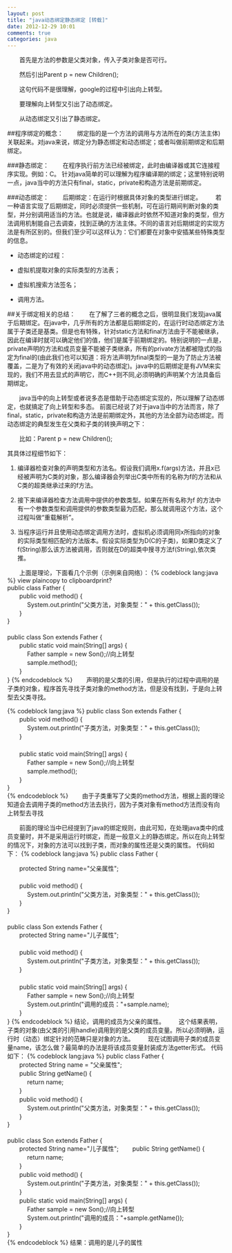 ```yaml
---
layout: post
title: "java动态绑定静态绑定 [转载]"
date: 2012-12-29 10:01
comments: true
categories: java
---
```

<!-- more -->
　　首先是方法的参数是父类对象，传入子类对象是否可行。

　　然后引出Parent p = new Children();

　　这句代码不是很理解，google的过程中引出向上转型。

　　要理解向上转型又引出了动态绑定。

　　从动态绑定又引出了静态绑定。
 
##程序绑定的概念：
　　绑定指的是一个方法的调用与方法所在的类(方法主体)关联起来。对java来说，绑定分为静态绑定和动态绑定；或者叫做前期绑定和后期绑定。
 
###静态绑定：
　　在程序执行前方法已经被绑定，此时由编译器或其它连接程序实现。例如：C。
针对java简单的可以理解为程序编译期的绑定；这里特别说明一点，java当中的方法只有final，static，private和构造方法是前期绑定。
 
###动态绑定：
　　后期绑定：在运行时根据具体对象的类型进行绑定。
　　若一种语言实现了后期绑定，同时必须提供一些机制，可在运行期间判断对象的类型，并分别调用适当的方法。也就是说，编译器此时依然不知道对象的类型，但方法调用机制能自己去调查，找到正确的方法主体。不同的语言对后期绑定的实现方法是有所区别的。但我们至少可以这样认为：它们都要在对象中安插某些特殊类型的信息。

- 动态绑定的过程：

- 虚拟机提取对象的实际类型的方法表；

- 虚拟机搜索方法签名；

- 调用方法。
 
##关于绑定相关的总结：
　　在了解了三者的概念之后，很明显我们发现java属于后期绑定。在java中，几乎所有的方法都是后期绑定的，在运行时动态绑定方法属于子类还是基类。但是也有特殊，针对static方法和final方法由于不能被继承，因此在编译时就可以确定他们的值，他们是属于前期绑定的。特别说明的一点是，private声明的方法和成员变量不能被子类继承，所有的private方法都被隐式的指定为final的(由此我们也可以知道：将方法声明为final类型的一是为了防止方法被覆盖，二是为了有效的关闭java中的动态绑定)。java中的后期绑定是有JVM来实现的，我们不用去显式的声明它，而C++则不同,必须明确的声明某个方法具备后期绑定。
 
　　java当中的向上转型或者说多态是借助于动态绑定实现的，所以理解了动态绑定，也就搞定了向上转型和多态。
前面已经说了对于java当中的方法而言，除了final，static，private和构造方法是前期绑定外，其他的方法全部为动态绑定。而动态绑定的典型发生在父类和子类的转换声明之下：

　　比如：Parent p = new Children();

其具体过程细节如下：

1. 编译器检查对象的声明类型和方法名。假设我们调用x.f(args)方法，并且x已经被声明为C类的对象，那么编译器会列举出C类中所有的名称为f的方法和从C类的超类继承过来的f方法。

2. 接下来编译器检查方法调用中提供的参数类型。如果在所有名称为f 的方法中有一个参数类型和调用提供的参数类型最为匹配，那么就调用这个方法，这个过程叫做“重载解析”。

3. 当程序运行并且使用动态绑定调用方法时，虚拟机必须调用同x所指向的对象的实际类型相匹配的方法版本。假设实际类型为D(C的子类)，如果D类定义了f(String)那么该方法被调用，否则就在D的超类中搜寻方法f(String),依次类推。
 
　　上面是理论，下面看几个示例（示例来自网络）：
{% codeblock lang:java %} 
view plaincopy to clipboardprint?  
public class Father {    
　　public void method() {    
　　　 System.out.println("父类方法，对象类型：" + this.getClass());    
　　}    
}    
　　    
public class Son extends Father {    
　　public static void main(String[] args) {    
　　　 Father sample = new Son();//向上转型    
　　　 sample.method();    
　　}    
}
{% endcodeblock %}
　　声明的是父类的引用，但是执行的过程中调用的是子类的对象，程序首先寻找子类对象的method方法，但是没有找到，于是向上转型去父类寻找。
 
{% codeblock lang:java %}
public class Son extends Father {    
　　public void method() {    
　　　 System.out.println("子类方法，对象类型：" + this.getClass());    
　　}    
　　    
　　public static void main(String[] args) {    
　　　 Father sample = new Son();//向上转型    
　　　 sample.method();    
　　}    
}    
{% endcodeblock %}
　　由于子类重写了父类的method方法，根据上面的理论知道会去调用子类的method方法去执行，因为子类对象有method方法而没有向上转型去寻找
 
　　前面的理论当中已经提到了java的绑定规则，由此可知，在处理java类中的成员变量时，并不是采用运行时绑定，而是一般意义上的静态绑定。所以在向上转型的情况下，对象的方法可以找到子类，而对象的属性还是父类的属性。
代码如下：
{% codeblock lang:java %}
public class Father {    
    
　　protected String name="父亲属性";    
　　    
　　public void method() {    
　　　 System.out.println("父类方法，对象类型：" + this.getClass());    
　　}    
}    
　　    
public class Son extends Father {    
　　protected String name="儿子属性";    
　　    
　　public void method() {    
　　　 System.out.println("子类方法，对象类型：" + this.getClass());    
　　}    
　　    
　　public static void main(String[] args) {    
　　　 Father sample = new Son();//向上转型    
　　　 System.out.println("调用的成员："+sample.name);    
　　}    
}
{% endcodeblock %}
结论，调用的成员为父亲的属性。
　　这个结果表明，子类的对象(由父类的引用handle)调用到的是父类的成员变量。所以必须明确，运行时（动态）绑定针对的范畴只是对象的方法。
　　现在试图调用子类的成员变量name，该怎么做？最简单的办法是将该成员变量封装成方法getter形式。
代码如下：
{% codeblock lang:java %}
public class Father {    
　　protected String name = "父亲属性";    
　　public String getName() {    
　　　 return name;    
　　}    
　　public void method() {    
　　　 System.out.println("父类方法，对象类型：" + this.getClass());    
　　}    
}    
　　    
public class Son extends Father {    
　　protected String name="儿子属性";
　　public String getName() {
　　　 return name;    
　　}    
　　public void method() {    
　　　 System.out.println("子类方法，对象类型：" + this.getClass());    
　　}    
　　public static void main(String[] args) {    
　　　 Father sample = new Son();//向上转型    
　　　 System.out.println("调用的成员："+sample.getName());    
　　}    
}    
{% endcodeblock %}
结果：调用的是儿子的属性